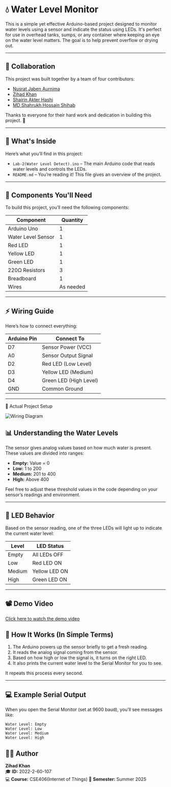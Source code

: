 # 💧 Water Level Monitor

This is a simple yet effective Arduino-based project designed to monitor water levels using a sensor and indicate the status using LEDs. It's perfect for use in overhead tanks, sumps, or any container where keeping an eye on the water level matters. The goal is to help prevent overflow or drying out.

---


## 🤝 Collaboration

This project was built together by a team of four contributors:

- [Nusrat Jaben Aurnima](https://github.com/NushratJabenAurnima)
- [Zihad Khan](https://github.com/Zihad107)
- [Shairin Akter Hashi](https://github.com/Shairin207)
- [MD Shahrukh Hossain Shihab](https://github.com/shihab372)

Thanks to everyone for their hard work and dedication in building this project. 🤗

---


## 📁 What's Inside

Here’s what you’ll find in this project:

- `Lab-2(Water Level Detect).ino` – The main Arduino code that reads water levels and controls the LEDs.
- `README.md` – You’re reading it! This file gives an overview of the project.

---

## 🔧 Components You'll Need

To build this project, you’ll need the following components:

| Component              | Quantity   |
|------------------------|------------|
| Arduino Uno            | 1          |
| Water Level Sensor     | 1          |
| Red LED                | 1          |
| Yellow LED             | 1          |
| Green LED              | 1          |
| 220Ω Resistors         | 3          |
| Breadboard             | 1          |
| Wires                  | As needed  |

---

## ⚡ Wiring Guide

Here’s how to connect everything:

| Arduino Pin | Connect To            |
|-------------|------------------------|
| D7          | Sensor Power (VCC)     |
| A0          | Sensor Output Signal   |
| D2          | Red LED (Low Level)    |
| D3          | Yellow LED (Medium)    |
| D4          | Green LED (High Level) |
| GND         | Common Ground          |

---

📸 Actual Project Setup

![Wiring Diagram](https://github.com/Zihad107/Water-Level-Monitor/blob/master/Real%20setup.jpg)

## 📊 Understanding the Water Levels

The sensor gives analog values based on how much water is present. These values are divided into ranges:

- **Empty:** Value = 0
- **Low:** 1 to 200
- **Medium:** 201 to 400
- **High:** Above 400

Feel free to adjust these threshold values in the code depending on your sensor’s readings and environment.

---

## 🚦 LED Behavior

Based on the sensor reading, one of the three LEDs will light up to indicate the current water level:

| Level   | LED Status         |
|---------|--------------------|
| Empty   | All LEDs OFF       |
| Low     | Red LED ON         |
| Medium  | Yellow LED ON      |
| High    | Green LED ON       |

---
## 📽️ Demo Video

[Click here to watch the demo video](https://github.com/Zihad107/Water-Level-Monitor/blob/master/Demo%20video.mp4)
## 🧠 How It Works (In Simple Terms)

1. The Arduino powers up the sensor briefly to get a fresh reading.
2. It reads the analog signal coming from the sensor.
3. Based on how high or low the signal is, it turns on the right LED.
4. It also prints the current water level to the Serial Monitor for you to see.

It repeats this process every second.

---

## 💻 Example Serial Output

When you open the Serial Monitor (set at 9600 baud), you’ll see messages like:

```
Water Level: Empty
Water Level: Low
Water Level: Medium
Water Level: High
```
## 👨‍💻 Author

**Zihad Khan**  
🎓 **ID:** 2022-2-60-107  
💻 **Course:** CSE406(Internet of Things)
📅 **Semester:** Summer 2025
